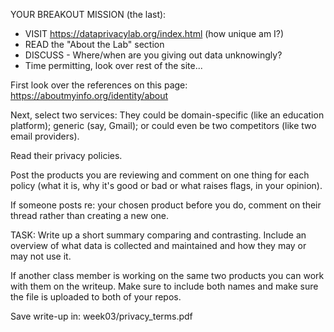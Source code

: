 YOUR BREAKOUT MISSION (the last):
- VISIT https://dataprivacylab.org/index.html (how unique am I?)
- READ the "About the Lab" section
- DISCUSS - Where/when are you giving out data unknowingly?
- Time permitting, look over rest of the site...

First look over the references on this page:
https://aboutmyinfo.org/identity/about


Next, select two services: They could be domain-specific (like an education platform); generic (say, Gmail); or could even be two competitors (like two email providers).

Read their privacy policies.

Post the products you are reviewing and comment on one thing for each policy (what it is, why it's good or bad or what raises flags, in your opinion).

If someone posts re: your chosen product before you do, comment on their thread rather than creating a new one.

TASK: Write up a short summary comparing and contrasting. Include an overview of what data is collected and maintained and how they may or may not use it.

If another class member is working on the same two products you can work with them on the writeup. Make sure to include both names and make sure the file is uploaded to both of your repos.


Save write-up in: week03/privacy_terms.pdf
